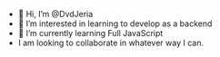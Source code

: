 - 👋 Hi, I’m @DvdJeria
- 👀 I’m interested in learning to develop as a backend
- 🌱 I’m currently learning Full JavaScript
-  I am looking to collaborate in whatever way I can.

<!---
DvdJeria/DvdJeria is a ✨ special ✨ repository because its `README.md` (this file) appears on your GitHub profile.
You can click the Preview link to take a look at your changes.
--->

